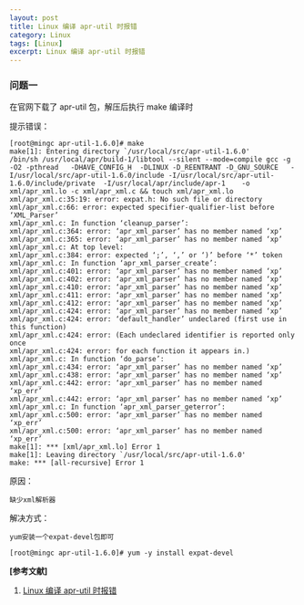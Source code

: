 ```yaml
---
layout: post
title: Linux 编译 apr-util 时报错
category: Linux
tags: [Linux]
excerpt: Linux 编译 apr-util 时报错
---
```


###  问题一 ###

在官网下载了 apr-util 包，解压后执行 make 编译时

提示错误：


    [root@mingc apr-util-1.6.0]# make
	make[1]: Entering directory `/usr/local/src/apr-util-1.6.0'
	/bin/sh /usr/local/apr/build-1/libtool --silent --mode=compile gcc -g -O2 -pthread   -DHAVE_CONFIG_H  -DLINUX -D_REENTRANT -D_GNU_SOURCE   -I/usr/local/src/apr-util-1.6.0/include -I/usr/local/src/apr-util-1.6.0/include/private  -I/usr/local/apr/include/apr-1    -o xml/apr_xml.lo -c xml/apr_xml.c && touch xml/apr_xml.lo
	xml/apr_xml.c:35:19: error: expat.h: No such file or directory
	xml/apr_xml.c:66: error: expected specifier-qualifier-list before ‘XML_Parser’
	xml/apr_xml.c: In function ‘cleanup_parser’:
	xml/apr_xml.c:364: error: ‘apr_xml_parser’ has no member named ‘xp’
	xml/apr_xml.c:365: error: ‘apr_xml_parser’ has no member named ‘xp’
	xml/apr_xml.c: At top level:
	xml/apr_xml.c:384: error: expected ‘;’, ‘,’ or ‘)’ before ‘*’ token
	xml/apr_xml.c: In function ‘apr_xml_parser_create’:
	xml/apr_xml.c:401: error: ‘apr_xml_parser’ has no member named ‘xp’
	xml/apr_xml.c:402: error: ‘apr_xml_parser’ has no member named ‘xp’
	xml/apr_xml.c:410: error: ‘apr_xml_parser’ has no member named ‘xp’
	xml/apr_xml.c:411: error: ‘apr_xml_parser’ has no member named ‘xp’
	xml/apr_xml.c:412: error: ‘apr_xml_parser’ has no member named ‘xp’
	xml/apr_xml.c:424: error: ‘apr_xml_parser’ has no member named ‘xp’
	xml/apr_xml.c:424: error: ‘default_handler’ undeclared (first use in this function)
	xml/apr_xml.c:424: error: (Each undeclared identifier is reported only once
	xml/apr_xml.c:424: error: for each function it appears in.)
	xml/apr_xml.c: In function ‘do_parse’:
	xml/apr_xml.c:434: error: ‘apr_xml_parser’ has no member named ‘xp’
	xml/apr_xml.c:438: error: ‘apr_xml_parser’ has no member named ‘xp’
	xml/apr_xml.c:442: error: ‘apr_xml_parser’ has no member named ‘xp_err’
	xml/apr_xml.c:442: error: ‘apr_xml_parser’ has no member named ‘xp’
	xml/apr_xml.c: In function ‘apr_xml_parser_geterror’:
	xml/apr_xml.c:500: error: ‘apr_xml_parser’ has no member named ‘xp_err’
	xml/apr_xml.c:500: error: ‘apr_xml_parser’ has no member named ‘xp_err’
	make[1]: *** [xml/apr_xml.lo] Error 1
	make[1]: Leaving directory `/usr/local/src/apr-util-1.6.0'
	make: *** [all-recursive] Error 1

原因：
	
	缺少xml解析器

解决方式：

	yum安装一个expat-devel包即可

	[root@mingc apr-util-1.6.0]# yum -y install expat-devel


**[参考文献]**

1. [Linux 编译 apr-util 时报错](https://www.cnblogs.com/mingc/p/7695610.html "Linux 编译 apr-util 时报错")

